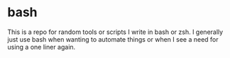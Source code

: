 # bash
This is a repo for random tools or scripts I write in bash or zsh.
I generally just use bash when wanting to automate things or when I see a need for using a one liner again.
